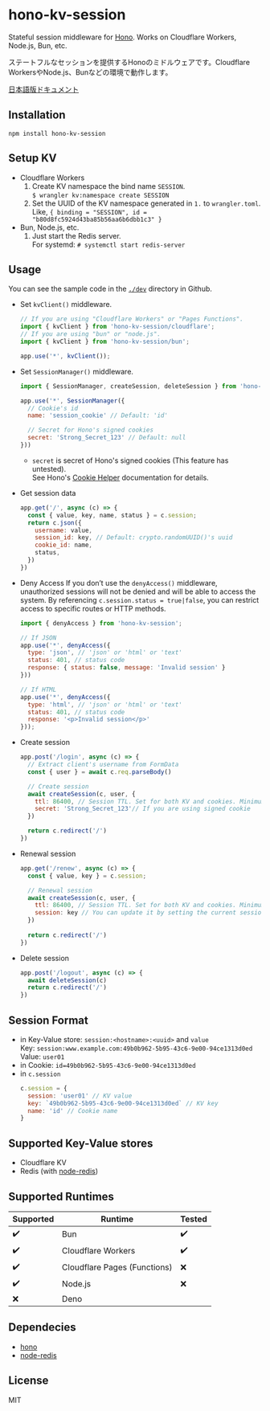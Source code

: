 # hono-kv-session
Stateful session middleware for [Hono](https://hono.dev/). Works on Cloudflare Workers, Node.js, Bun, etc.

ステートフルなセッションを提供するHonoのミドルウェアです。Cloudflare WorkersやNode.js、Bunなどの環境で動作します。

[日本語版ドキュメント](./README.ja.md)

## Installation
```
npm install hono-kv-session
```

## Setup KV
- Cloudflare Workers
  1. Create KV namespace the bind name `SESSION`.  
     `$ wrangler kv:namespace create SESSION`
  2. Set the UUID of the KV namespace generated in `1.` to `wrangler.toml`.  
     Like, `{ binding = "SESSION", id = "b80d8fc5924d43ba85b56aa6b6dbb1c3" }`
- Bun, Node.js, etc.
  1. Just start the Redis server.  
     For systemd: `# systemctl start redis-server`

## Usage
You can see the sample code in the [`./dev`](./dev) directory in Github.

- Set `kvClient()` middleware.
   ```js
   // If you are using "Cloudflare Workers" or "Pages Functions".
   import { kvClient } from 'hono-kv-session/cloudflare';
   // If you are using "bun" or "node.js".
   import { kvClient } from 'hono-kv-session/bun';
   
   app.use('*', kvClient());
   ```

- Set `SessionManager()` middleware.
   ```js
   import { SessionManager, createSession, deleteSession } from 'hono-kv-session'
   
   app.use('*', SessionManager({
     // Cookie's id
     name: 'session_cookie' // Default: 'id'
   
     // Secret for Hono's signed cookies
     secret: 'Strong_Secret_123' // Default: null
   }))
   ```
   - `secret` is secret of Hono's signed cookies (This feature has untested).  
     See Hono's [Cookie Helper](https://hono.dev/helpers/cookie) documentation for details.

- Get session data
   ```js
   app.get('/', async (c) => {
     const { value, key, name, status } = c.session;
     return c.json({
       username: value,
       session_id: key, // Default: crypto.randomUUID()'s uuid
       cookie_id: name,
       status,
     })
   })
   ```

- Deny Access
  If you don’t use the `denyAccess()` middleware, unauthorized sessions will not be denied and will be able to access the system.
  By referencing `c.session.status = true|false`, you can restrict access to specific routes or HTTP methods.
  ```js
  import { denyAccess } from 'hono-kv-session';

  // If JSON
  app.use('*', denyAccess({
    type: 'json', // 'json' or 'html' or 'text'
    status: 401, // status code
    response: { status: false, message: 'Invalid session' }
  }))

  // If HTML
  app.use('*', denyAccess({
    type: 'html', // 'json' or 'html' or 'text'
    status: 401, // status code
    response: '<p>Invalid session</p>'
  }));
  ```

- Create session
   ```js
   app.post('/login', async (c) => {
     // Extract client's username from FormData
     const { user } = await c.req.parseBody()
   
     // Create session
     await createSession(c, user, {
       ttl: 86400, // Session TTL. Set for both KV and cookies. Minimum 60.
       secret: 'Strong_Secret_123'// If you are using signed cookie
     })
   
     return c.redirect('/')
   })
   ```

- Renewal session
   ```js
   app.get('/renew', async (c) => {
     const { value, key } = c.session;
   
     // Renewal session
     await createSession(c, user, {
       ttl: 86400, // Session TTL. Set for both KV and cookies. Minimum 60.
       session: key // You can update it by setting the current session key.
     })
     
     return c.redirect('/')
   })
   ```

- Delete session
   ```js
   app.post('/logout', async (c) => {
     await deleteSession(c)
     return c.redirect('/')
   })
   ```

## Session Format
- in Key-Value store: `session:<hostname>:<uuid>` and `value`  
  Key: `session:www.example.com:49b0b962-5b95-43c6-9e00-94ce1313d0ed`  
  Value: `user01`  
- in Cookie: `id=49b0b962-5b95-43c6-9e00-94ce1313d0ed`  
- in `c.session`  
  ```js
  c.session = {
    session: 'user01' // KV value
    key: `49b0b962-5b95-43c6-9e00-94ce1313d0ed` // KV key
    name: 'id' // Cookie name
  }
  ```

## Supported Key-Value stores
- Cloudflare KV
- Redis (with [node-redis](https://github.com/redis/node-redis))

## Supported Runtimes
| Supported | Runtime | Tested |
| --- | --- | --- |
| ✔️ | Bun | ✔️ |
| ✔️ | Cloudflare Workers | ✔️ |
| ✔️ | Cloudflare Pages (Functions) | ❌ |
| ✔️ | Node.js | ❌ |
| ❌ | Deno |  |

## Dependecies
- [hono](https://hono.dev/)
- [node-redis](https://github.com/redis/node-redis)

## License
MIT